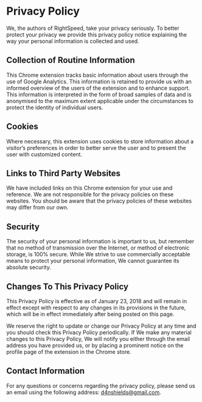 # Privacy Policy

We, the authors of RightSpeed, take your privacy seriously. To better protect your privacy we provide this privacy policy notice explaining the way your personal information is collected and used.


## Collection of Routine Information

This Chrome extension tracks basic information about users through the use of Google Analytics.  This information is retained to provide us with an informed overview of the users of the extension and to enhance support.   This information is interpreted in the form of broad samples of data and is anonymised to the maximum extent applicable under the circumstances to protect the identity of individual users.

## Cookies

Where necessary, this extension uses cookies to store information about a visitor’s preferences in order to better serve the user and to present the user with customized content.

## Links to Third Party Websites

We have included links on this Chrome extension for your use and reference. We are not responsible for the privacy policies on these websites. You should be aware that the privacy policies of these websites may differ from our own.


## Security

The security of your personal information is important to us, but remember that no method of transmission over the Internet, or method of electronic storage, is 100% secure. While We strive to use commercially acceptable means to protect your personal information, We cannot guarantee its absolute security.


## Changes To This Privacy Policy

This Privacy Policy is effective as of January 23, 2018 and will remain in effect except with respect to any changes in its provisions in the future, which will be in effect immediately after being posted on this page.

We reserve the right to update or change our Privacy Policy at any time and you should check this Privacy Policy periodically. If We make any material changes to this Privacy Policy, We will notify you either through the email address you have provided us, or by placing a prominent notice on the profile page of the extension in the Chrome store.


## Contact Information

For any questions or concerns regarding the privacy policy, please send us an email using the following address: <d4nshields@gmail.com>.
